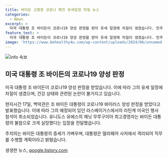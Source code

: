 ```yaml
---
title: 바이든 고령층 코로나 확진 유세일정 차질 뉴스
categories:
  - News
excerpt: >
  미국 대통령 조 바이든이 코로나19 양성 판정을 받아 유세 일정에 차질이 생겼습니다. 민주당 내에서는 고령 논란과 조 바이든의 사직 요구도 제기되고 있습니다. 이에 바이든 대통령은 증상이 가벼워 직무를 수행할 계획이지만, 주요 행사인 라틴계 미국인 행사를 취소하게 되며 관심이 쏠리고 있습니다.
feature_text: >
  미국 대통령 조 바이든이 코로나19 양성 판정을 받아 유세 일정에 차질이 생겼습니다. 민주당 내에서는 고령 논란과 조 바이든의 사직 요구도 제기되고 있습니다. 이에 바이든 대통령은 증상이 가벼워 직무를 수행할 계획이지만, 주요 행사인 라틴계 미국인 행사를 취소하게 되며 관심이 쏠리고 있습니다.
image: 'https://www.behealthy4u.com/wp-content/uploads/2024/06/unnamed-file.png'
---
```


<p><img src="https://www.behealthy4u.com/wp-content/uploads/2024/06/unnamed-file.png" alt="info 속보" /></p>

<h2 data-ke-size="size26">미국 대통령 조 바이든의 코로나19 양성 판정</h2>

<p>미국 대통령 조 바이든이 코로나19 양성 판정을 받았습니다. 이에 따라 그의 유세 일정에 차질이 생겼으며, 건강 상태와 관련된 논란이 불거지고 있습니다.</p>

<p data-ke-size="size16">현지시간 17일, 백악관은 조 바이든 대통령이 코로나19 바이러스 양성 판정을 받았다고 발표했습니다. 이에 따라 그의 예정되어 있던 라스베이거스에서의 라틴계 미국인 행사 참석이 취소되었습니다. 유니도스 유에스의 재닛 무루구이아 최고경영자는 바이든 대통령의 불참으로 크게 실망했다는 입장을 전달했습니다.</p>

<p data-ke-size="size16">주치의는 바이든 대통령의 증세가 가벼우며, 대통령은 델라웨어 사저에서 격리되어 직무를 수행할 계획이라고 밝혔습니다.</p>
생생한 뉴스, <a href="https://qoogle.tistory.com" rel="dofollow">qoogle.tistory.com</a>


